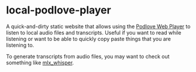 # local-podlove-player

A quick-and-dirty static website that allows using the [Podlove Web Player](https://podlove.org/podlove-web-player) to listen to local audio files and transcripts. Useful if you want to read while listening or want to be able to quickly copy paste things that you are listening to.

To generate transcripts from audio files, you may want to check out something like [mlx_whisper](https://pypi.org/project/mlx-whisper/).